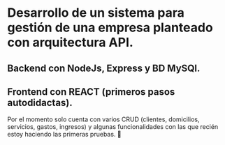 # Desarrollo de un sistema para gestión de una empresa planteado con arquitectura API.

## Backend con NodeJs, Express y BD MySQl.
## Frontend con REACT (primeros pasos autodidactas).

Por el momento solo cuenta con varios CRUD (clientes, domicilios, servicios, gastos, ingresos) y algunas funcionalidades con las que recién estoy haciendo las primeras pruebas. 🧪
